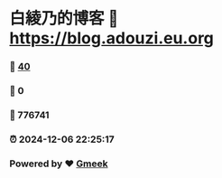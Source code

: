 # 白綾乃的博客 :link: https://blog.adouzi.eu.org 
### :page_facing_up: [40](https://blog.adouzi.eu.org/tag.html) 
### :speech_balloon: 0 
### :hibiscus: 776741 
### :alarm_clock: 2024-12-06 22:25:17 
### Powered by :heart: [Gmeek](https://github.com/Meekdai/Gmeek)
